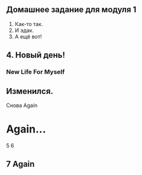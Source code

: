 ## Домашнее задание для модуля 1

1. Как-то так.
2. И эдак.
3. А ещё вот!
## 4. Новый день!
### New Life For Myself
## Изменился. 
Снова
Again
# Again...  
5
6
## 7 Again
